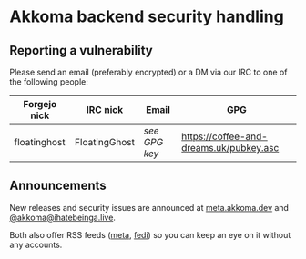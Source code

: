# Akkoma backend security handling

## Reporting a vulnerability

Please send an email (preferably encrypted) or
a DM via our IRC to one of the following people:

| Forgejo nick | IRC nick      | Email         | GPG                                     |
| ------------ | ------------- | ------------- | --------------------------------------- |
| floatinghost | FloatingGhost | *see GPG key* | https://coffee-and-dreams.uk/pubkey.asc |

## Announcements

New releases and security issues are announced at
[meta.akkoma.dev](https://meta.akkoma.dev/c/releases) and
[@akkoma@ihatebeinga.live](https://ihatebeinga.live/akkoma).

Both also offer RSS feeds
([meta](https://meta.akkoma.dev/c/releases/7.rss),
[fedi](https://ihatebeinga.live/users/akkoma.rss))
so you can keep an eye on it without any accounts.
